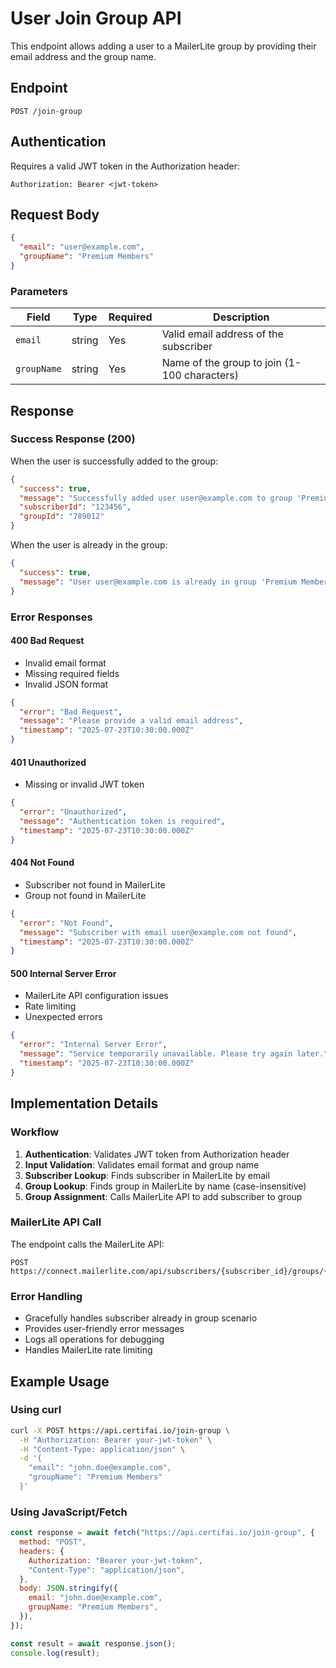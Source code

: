 # User Join Group API

This endpoint allows adding a user to a MailerLite group by providing their email address and the group name.

## Endpoint

```
POST /join-group
```

## Authentication

Requires a valid JWT token in the Authorization header:

```
Authorization: Bearer <jwt-token>
```

## Request Body

```json
{
  "email": "user@example.com",
  "groupName": "Premium Members"
}
```

### Parameters

| Field       | Type   | Required | Description                                  |
| ----------- | ------ | -------- | -------------------------------------------- |
| `email`     | string | Yes      | Valid email address of the subscriber        |
| `groupName` | string | Yes      | Name of the group to join (1-100 characters) |

## Response

### Success Response (200)

When the user is successfully added to the group:

```json
{
  "success": true,
  "message": "Successfully added user user@example.com to group 'Premium Members'",
  "subscriberId": "123456",
  "groupId": "789012"
}
```

When the user is already in the group:

```json
{
  "success": true,
  "message": "User user@example.com is already in group 'Premium Members'"
}
```

### Error Responses

#### 400 Bad Request

- Invalid email format
- Missing required fields
- Invalid JSON format

```json
{
  "error": "Bad Request",
  "message": "Please provide a valid email address",
  "timestamp": "2025-07-23T10:30:00.000Z"
}
```

#### 401 Unauthorized

- Missing or invalid JWT token

```json
{
  "error": "Unauthorized",
  "message": "Authentication token is required",
  "timestamp": "2025-07-23T10:30:00.000Z"
}
```

#### 404 Not Found

- Subscriber not found in MailerLite
- Group not found in MailerLite

```json
{
  "error": "Not Found",
  "message": "Subscriber with email user@example.com not found",
  "timestamp": "2025-07-23T10:30:00.000Z"
}
```

#### 500 Internal Server Error

- MailerLite API configuration issues
- Rate limiting
- Unexpected errors

```json
{
  "error": "Internal Server Error",
  "message": "Service temporarily unavailable. Please try again later.",
  "timestamp": "2025-07-23T10:30:00.000Z"
}
```

## Implementation Details

### Workflow

1. **Authentication**: Validates JWT token from Authorization header
2. **Input Validation**: Validates email format and group name
3. **Subscriber Lookup**: Finds subscriber in MailerLite by email
4. **Group Lookup**: Finds group in MailerLite by name (case-insensitive)
5. **Group Assignment**: Calls MailerLite API to add subscriber to group

### MailerLite API Call

The endpoint calls the MailerLite API:

```
POST https://connect.mailerlite.com/api/subscribers/{subscriber_id}/groups/{group_id}
```

### Error Handling

- Gracefully handles subscriber already in group scenario
- Provides user-friendly error messages
- Logs all operations for debugging
- Handles MailerLite rate limiting

## Example Usage

### Using curl

```bash
curl -X POST https://api.certifai.io/join-group \
  -H "Authorization: Bearer your-jwt-token" \
  -H "Content-Type: application/json" \
  -d '{
    "email": "john.doe@example.com",
    "groupName": "Premium Members"
  }'
```

### Using JavaScript/Fetch

```javascript
const response = await fetch("https://api.certifai.io/join-group", {
  method: "POST",
  headers: {
    Authorization: "Bearer your-jwt-token",
    "Content-Type": "application/json",
  },
  body: JSON.stringify({
    email: "john.doe@example.com",
    groupName: "Premium Members",
  }),
});

const result = await response.json();
console.log(result);
```
